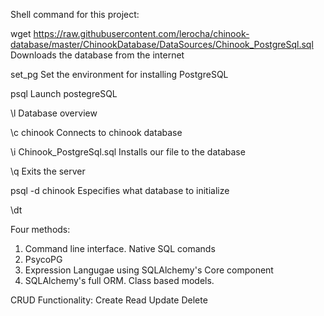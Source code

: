 Shell command for this project:

wget https://raw.githubusercontent.com/lerocha/chinook-database/master/ChinookDatabase/DataSources/Chinook_PostgreSql.sql
Downloads the database from the internet

set_pg 
Set the environment for installing PostgreSQL

psql
Launch postegreSQL

\l
Database overview

\c chinook
Connects to chinook database

\i Chinook_PostgreSql.sql
Installs our file to the database

\q 
Exits the server

psql -d chinook
Especifies what database to initialize

\dt

Four methods:
1) Command line interface. Native SQL comands
2) PsycoPG
3) Expression Langugae using SQLAlchemy's Core component
4) SQLAlchemy's full ORM. Class based models.

CRUD Functionality:
Create
Read
Update
Delete